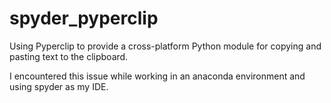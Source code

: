 # spyder_pyperclip
Using Pyperclip to provide a cross-platform Python module for copying and pasting text to the clipboard.

I encountered this issue while working in an anaconda environment and using spyder as my IDE.
